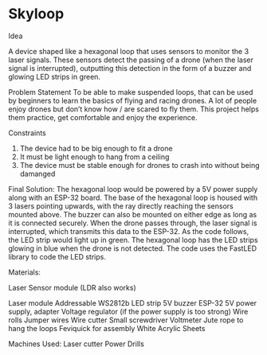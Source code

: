 # Skyloop

Idea 

A device shaped like a hexagonal loop that uses sensors to monitor the 3 laser signals. These sensors detect the passing of a drone (when the laser signal is interrupted), outputting this detection in the form of a buzzer and glowing LED strips in green.

Problem Statement
To be able to make suspended loops, that can be used by beginners to learn the basics of flying and racing drones. A lot of people enjoy drones but don’t know how / are scared to fly them. This project helps them practice, get comfortable and enjoy the experience.

Constraints
1. The device had to be big enough to fit a drone 
2. It must be light enough to hang from a ceiling
3. The device must be stable enough for drones to crash into without being damanged 

Final Solution:
The hexagonal loop would be powered by a 5V power supply along with an ESP-32 board. The base of the hexagonal loop is housed with 3 lasers pointing upwards, with the ray directly reaching the sensors mounted above. The buzzer can also be mounted on either edge as long as it is connected securely. When the drone passes through, the laser signal is interrupted, which transmits this data to the ESP-32. As the code follows, the LED strip would light up in green. The hexagonal loop has the LED strips glowing in blue when the drone is not detected. The code uses the FastLED library to code the LED strips.

Materials:

Laser Sensor module (LDR also works)

Laser module
Addressable WS2812b LED strip
5V buzzer
ESP-32
5V power supply, adapter
Voltage regulator (if the power supply is too strong)
Wire rolls
Jumper wires
Wire cutter
Small screwdriver
Voltmeter
Jute rope to hang the loops
Feviquick for assembly
White Acrylic Sheets

Machines Used:
Laser cutter
Power Drills 

